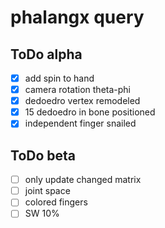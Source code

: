 # phalangx query

## ToDo alpha
* [x] add spin to hand
* [x] camera rotation theta-phi
* [x] dedoedro vertex remodeled
* [x] 15 dedoedro in bone positioned
* [x] independent finger snailed

## ToDo beta
* [ ] only update changed matrix
* [ ] joint space
* [ ] colored fingers
* [ ] SW 10%

